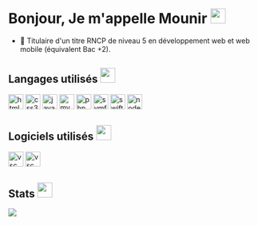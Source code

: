 # Bonjour, Je m'appelle Mounir <img src="https://cdn3.emoji.gg/emojis/8441-peepohey.gif" width="30">

-   🌱 Titulaire d'un titre RNCP de niveau 5 en développement web et web mobile (équivalent Bac +2).

## Langages utilisés <img src="https://cdn3.emoji.gg/emojis/4297-pepe-hacker.gif" width="30">

<p align="left">
<img src="https://cdn.jsdelivr.net/gh/devicons/devicon/icons/html5/html5-original.svg" alt="html5" width="30" height="30"/>
<img src="https://cdn.jsdelivr.net/gh/devicons/devicon/icons/css3/css3-original.svg" alt="css3" width="30" height="30"/>
<img src="https://cdn.jsdelivr.net/gh/devicons/devicon/icons/javascript/javascript-original.svg" alt="javascript" width="30" height="30"/>
<img src="https://cdn.jsdelivr.net/gh/devicons/devicon/icons/mysql/mysql-original.svg" alt="mysql" width="30" height="30"/>
<img src="https://cdn.jsdelivr.net/gh/devicons/devicon/icons/php/php-original.svg" alt="php" width="30" height="30"/>
<img src="https://cdn.jsdelivr.net/gh/devicons/devicon/icons/symfony/symfony-original.svg" alt="symfony" width="30" height="30"/>
<img src="https://cdn.jsdelivr.net/gh/devicons/devicon/icons/swift/swift-original.svg" alt="swift" width="30" height="30"/>
<img src="https://cdn.jsdelivr.net/gh/devicons/devicon/icons/nodejs/nodejs-original.svg" alt="nodejs" width="30" height="30"/>

## Logiciels utilisés <img src="https://cdn3.emoji.gg/emojis/4297-pepe-hacker.gif" width="30">

<p align="left">
<img src="https://cdn.jsdelivr.net/gh/devicons/devicon/icons/vscode/vscode-original.svg" alt="vsc" width="30" height="30"/>
<img src="https://cdn.jsdelivr.net/gh/devicons/devicon/icons/figma/figma-original.svg" alt="vsc" width="30" height="30"/>

## Stats <img src="https://cdn3.emoji.gg/emojis/8740-nerdge.gif" width="30">

<a href="https://github-readme-stats.vercel.app/api/top-langs/?username=0xMounir&layout=compact">
  <img align="left" src="https://github-readme-stats.vercel.app/api/top-langs/?username=0xMounir&layout=compact" />
</a>
